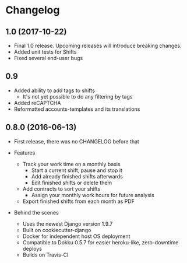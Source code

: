 # Changelog

## 1.0 (2017-10-22)

* Final 1.0 release. Upcoming releases will introduce breaking changes.
* Added unit tests for Shifts
* Fixed several end-user bugs

## 0.9

* Added ability to add tags to shifts
    * It's not yet possible to do any filtering by tags
* Added reCAPTCHA
* Reformatted accounts-templates and its translations

## 0.8.0 (2016-06-13)

* First release, there was no CHANGELOG before that
* Features
    * Track your work time on a monthly basis
        * Start a current shift, pause and stop it
        * Add already finished shifts afterwards
        * Edit finished shifts or delete them
    * Add contracts to sort your shifts
        * Assign your monthly work hours for future analysis
    * Export finished shifts from each month as PDF

* Behind the scenes
    * Uses the newest Django version 1.9.7
    * Built on cookiecutter-django
    * Docker for independent host OS deployment
    * Compatible to Dokku 0.5.7 for easier heroku-like, zero-downtime deploys
    * Builds on Travis-CI
